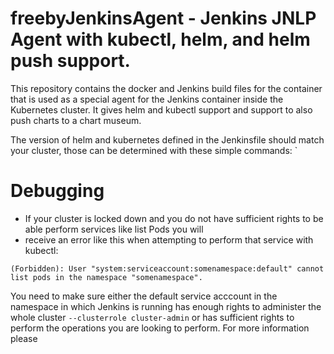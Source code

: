 # freebyJenkinsAgent - Jenkins JNLP Agent with kubectl, helm, and helm push support.

This repository contains the docker and Jenkins build files for the container that is used as a special agent for the Jenkins container inside the Kubernetes cluster. It gives helm and kubectl support and support to also push charts to a chart museum.

The version of helm and kubernetes defined in the Jenkinsfile should match your cluster, those can be determined with these simple commands:
`


# Debugging

* If your cluster is locked down and you do not have sufficient rights to be able perform services like list Pods you will
*  receive an error like this when attempting to perform that service with kubectl:

 `
 (Forbidden): User "system:serviceaccount:somenamespace:default" cannot list pods in the namespace "somenamespace".
 `
 
 You need to make sure either the default service acccount in the namespace in which Jenkins is running has enough rights to administer the whole cluster `--clusterrole cluster-admin` or has sufficient rights to perform the operations you are looking to perform. For more information please
